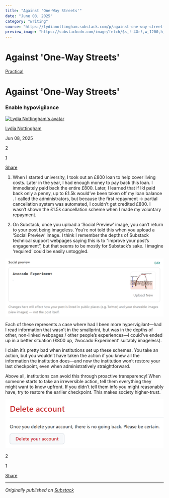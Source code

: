 ```yaml
---
title: "Against 'One-Way Streets'"
date: "June 08, 2025"
category: "writing"
source: "https://lydianottingham.substack.com/p/against-one-way-street-hypervigilance"
preview_image: "https://substackcdn.com/image/fetch/$s_!-4Gr!,w_1200,h_600,c_fill,f_jpg,q_auto:good,fl_progressive:steep,g_auto/https%3A%2F%2Fsubstack-post-media.s3.amazonaws.com%2Fpublic%2Fimages%2Ffa9ab501-70a0-4b10-9f83-99dac176d633_940x705.webp"
---
```


# Against 'One-Way Streets'

[Practical](https://lydianottingham.substack.com/s/practical/?utm_source=substack&utm_medium=menu)

# Against 'One-Way Streets'

### Enable hypovigilance

[![Lydia Nottingham's avatar](https://substackcdn.com/image/fetch/$s_!vtly!,w_36,h_36,c_fill,f_auto,q_auto:good,fl_progressive:steep/https%3A%2F%2Fsubstack-post-media.s3.amazonaws.com%2Fpublic%2Fimages%2F00b9f6ba-3b98-4eab-af7a-8b677e3d2c62_1126x1126.jpeg)](https://substack.com/@lydianottingham)

[Lydia Nottingham](https://substack.com/@lydianottingham)

Jun 08, 2025

2

[1](https://lydianottingham.substack.com/p/against-one-way-street-hypervigilance/comments)

[Share](javascript:void\(0\))

  1. When I started university, I took out an £800 loan to help cover living costs. Later in the year, I had enough money to pay back this loan. I immediately paid back the entire £800. Later, I learned that if I’d paid back only a penny, up to £1.5k would’ve been taken off my loan balance . I called the administrators, but because the first repayment → partial cancellation system was automated, I couldn’t get credited £800. I wasn’t shown the £1.5k cancellation scheme when I made my voluntary repayment. 

  2. On Substack, once you upload a ‘Social Preview’ image, you can’t return to your post being imageless. You’re not told this when you upload a ‘Social Preview’ image. I think I remember the depths of Substack technical support webpages saying this is to “improve your post’s engagement”, but that seems to be mostly for Substack’s sake. I imagine ‘required’ could be easily untoggled.




[![](images/against-one-way-streets_img_02.png)](https://substackcdn.com/image/fetch/$s_!IzfB!,f_auto,q_auto:good,fl_progressive:steep/https%3A%2F%2Fsubstack-post-media.s3.amazonaws.com%2Fpublic%2Fimages%2Fb76cbefa-e4f5-45ca-a027-3701591999bc_1272x465.png)

Each of these represents a case where had I been more hypervigilant—had I read information that wasn’t in the smallprint, but was in the depths of other, non-linked webpages / other people’s experiences—I could’ve ended up in a better situation (£800 up, ‘Avocado Experiment’ suitably imageless). 

I claim it’s pretty bad when institutions set up these schemes. You take an action, but you wouldn’t have taken the action if you knew all the information the institution does—and now the institution won’t restore your last checkpoint, even when administratively straightforward.

Above all, institutions can avoid this through proactive transparency! When someone starts to take an irreversible action, tell them everything they might want to know upfront. If you didn’t tell them info you might reasonably have, try to restore the earlier checkpoint. This makes society higher-trust.

[![](images/against-one-way-streets_img_03.png)](https://substackcdn.com/image/fetch/$s_!o9hO!,f_auto,q_auto:good,fl_progressive:steep/https%3A%2F%2Fsubstack-post-media.s3.amazonaws.com%2Fpublic%2Fimages%2F0209995e-07b4-402b-8f17-cbc48fc283c7_883x272.png)

2

[1](https://lydianottingham.substack.com/p/against-one-way-street-hypervigilance/comments)

[Share](javascript:void\(0\))


---

*Originally published on [Substack](https://lydianottingham.substack.com/p/against-one-way-street-hypervigilance)*
